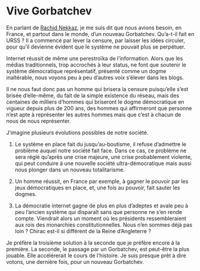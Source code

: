 # Vive Gorbatchev

En parlant de [Rachid Nekkaz](https://tcrouzet.com/peuple/rachid-nekkaz-mec-bien-35771), je me suis dit que nous avions besoin, en France, et partout dans le monde, d’un nouveau Gorbatchev. Qu’a-t-il fait en URSS ? Il a commencé par lever la censure, par laisser les idées circuler, pour qu’il devienne évident que le système ne pouvait plus se perpétuer.

Internet réussit de même une perestroïka de l’information. Alors que les médias traditionnels, trop accrochés à leur status, ne font que soutenir le système démocratique représentatif, présenté comme un dogme inaltérable, nous voyons peu à peu d’autres voix s’élever dans les blogs.

Il ne nous faut donc pas un homme qui brisera la censure puisqu’elle s’est brisée d’elle-même, du fait de la simple existence du réseau, mais des centaines de milliers d’hommes qui briseront le dogme démocratique en vigueur depuis plus de 200 ans, des hommes qui affirmeront que personne n’est apte à représenter les autres hommes mais que c’est à chacun de nous de nous représenter.

J’imagine plusieurs évolutions possibles de notre société.

1. Le système en place fait du jusqu’au-boutisme, il refuse d’admettre le problème auquel notre société fait face. Dans ce cas, ce problème ne sera réglé qu’après une crise majeure, une crise probablement violente, qui peut conduire à une nouvelle société ultra-démocratique mais aussi nous plonger dans un nouveau totalitarisme.

2. Un homme réussit, en France par exemple, à gagner le pouvoir par les jeux démocratiques en place, et, une fois au pouvoir, fait sauter les dogmes.

3. La démocratie internet gagne de plus en plus d’adeptes et avale peu à peu l’ancien système qui disparaît sans que personne ne s’en rende compte. Viendrait alors un moment où les présidents ressembleraient aux rois des monarchies constitutionnelles. Nous n’en sommes déjà pas loin ? Chirac est-il si différent de la Reine d’Angleterre ?

Je préfère la troisième solution à la seconde que je préfère encore à la première. La seconde, le passage par un Gorbatchev, est peut-être la plus jouable. Elle accélérerait le cours de l’histoire. Je suis presque prêt à dire votons, une dernière fois, pour un nouveau Gorbatchev.